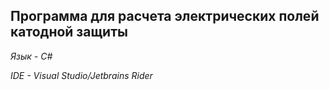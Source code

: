 ## Программа для расчета электрических полей катодной защиты

*Язык - C#*

*IDE - Visual Studio/Jetbrains Rider*
